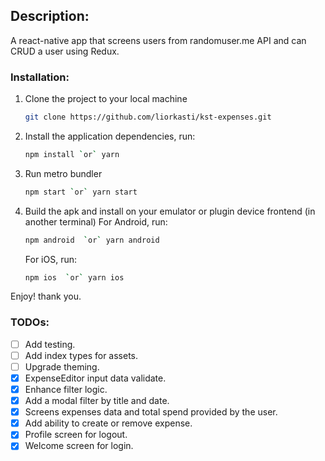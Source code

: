 ## Description:
A react-native app that screens users from randomuser.me API and can CRUD a user using Redux.

### Installation:

1.  Clone the project to your local machine
    ```sh
    git clone https://github.com/liorkasti/kst-expenses.git
    ```
1.  Install the application dependencies, run:
    ```sh
    npm install `or` yarn
    ```
1.  Run metro bundler
    ```sh
    npm start `or` yarn start
    ```
1.  Build the apk and install on your emulator or plugin device frontend (in another terminal)
    For Android, run:
    ```sh
    npm android  `or` yarn android
    ```
    For iOS, run:
    ```sh
    npm ios  `or` yarn ios
    ```

Enjoy! thank you.

### TODOs:

- [ ] Add testing.
- [ ] Add index types for assets.
- [ ] Upgrade theming.
- [x] ExpenseEditor input data validate.
- [x] Enhance filter logic.
- [x] Add a modal filter by title and date.
- [x] Screens expenses data and total spend provided by the user.
- [x] Add ability to create or remove expense.
- [x] Profile screen for logout.
- [x] Welcome screen for login.